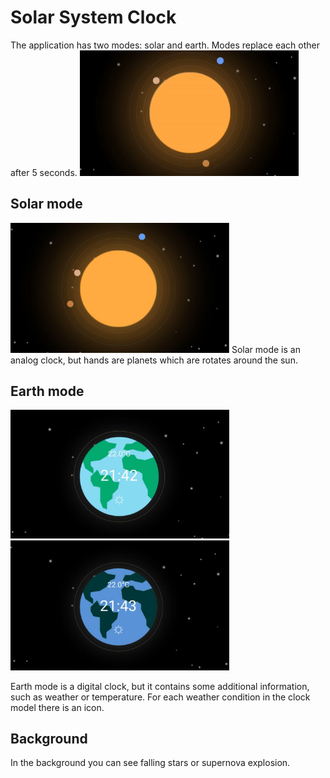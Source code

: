 # Solar System Clock
   The application has two modes: solar and earth. Modes replace each other after 5 seconds.
  <img src='solar_system_clock/solar_system_clock.gif' width='350'>

## Solar mode
  <img src='solar_system_clock/sun.jpg' width='350'>
   Solar mode is an analog clock, but hands are planets which are rotates around the sun.

## Earth mode
  <img src='solar_system_clock/earth_light.jpg' width='350'> <img src='solar_system_clock/earth_dark.jpg' width='350'>
   
   Earth mode is a digital clock, but it contains some additional information, such as weather or temperature.
   For each weather condition in the clock model there is an icon.

## Background
  In the background you can see falling stars or supernova explosion.
